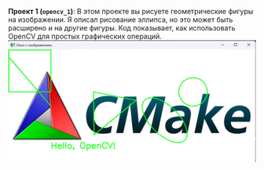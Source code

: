 **Проект 1 (`opencv_1`)**:
   В этом проекте вы рисуете геометрические фигуры на изображении. Я описал рисование эллипса, но это может быть расширено и на другие фигуры. Код показывает, как использовать OpenCV для простых графических операций.  
   ![Скриншот из проекта 1](../images/opencv1.png)
